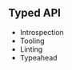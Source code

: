 ##  Typed API <!-- .element: data-theme="ka-content" -->

- Introspection
- Tooling
- Linting
- Typeahead
